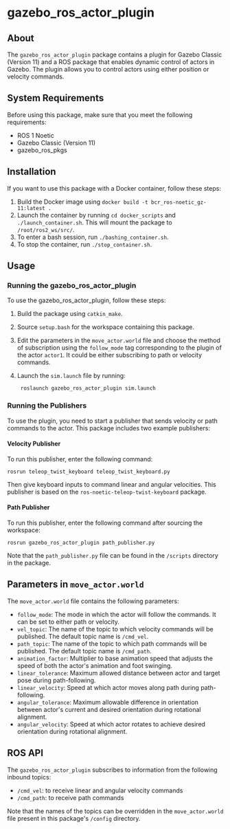 # gazebo_ros_actor_plugin

## About

The `gazebo_ros_actor_plugin` package contains a plugin for Gazebo Classic (Version 11) and a ROS package that enables dynamic control of actors in Gazebo. The plugin allows you to control actors using either position or velocity commands.

## System Requirements

Before using this package, make sure that you meet the following requirements:

- ROS 1 Noetic 
- Gazebo Classic (Version 11)
- gazebo_ros_pkgs 

## Installation

If you want to use this package with a Docker container, follow these steps:

1. Build the Docker image using `docker build -t bcr_ros-noetic_gz-11:latest .`
2. Launch the container by running `cd docker_scripts` and `./launch_container.sh`. This will mount the package to `/root/ros2_ws/src/`.
3. To enter a bash session, run `./bashing_container.sh`.
4. To stop the container, run `./stop_container.sh`.

## Usage

### Running the gazebo_ros_actor_plugin

To use the gazebo_ros_actor_plugin, follow these steps:

1. Build the package using `catkin_make`.
2. Source `setup.bash` for the workspace containing this package.
3. Edit the parameters in the `move_actor.world` file and choose the method of subscription using the `follow_mode` tag corresponding to the plugin of the actor `actor1`. It could be either subscribing to path or velocity commands. 
4. Launch the `sim.launch` file by running:

        roslaunch gazebo_ros_actor_plugin sim.launch

### Running the Publishers

To use the plugin, you need to start a publisher that sends velocity or path commands to the actor. This package includes two example publishers:

#### Velocity Publisher

To run this publisher, enter the following command:

    rosrun teleop_twist_keyboard teleop_twist_keyboard.py

Then give keyboard inputs to command linear and angular velocities. This publisher is based on the `ros-noetic-teleop-twist-keyboard` package.

#### Path Publisher

To run this publisher, enter the following command after sourcing the workspace:

    rosrun gazebo_ros_actor_plugin path_publisher.py

Note that the `path_publisher.py` file can be found in the `/scripts` directory in the package.

## Parameters in `move_actor.world`

The `move_actor.world` file contains the following parameters:

- `follow_mode`: The mode in which the actor will follow the commands. It can be set to either path or velocity.
- `vel_topic`: The name of the topic to which velocity commands will be published. The default topic name is `/cmd_vel`.
- `path_topic`: The name of the topic to which path commands will be published. The default topic name is `/cmd_path`.
- `animation_factor`: Multiplier to base animation speed that adjusts the speed of both the actor's animation and foot swinging.
- `linear_tolerance`: Maximum allowed distance between actor and target pose during path-following.
- `linear_velocity`: Speed at which actor moves along path during path-following.
- `angular_tolerance`: Maximum allowable difference in orientation between actor's current and desired orientation during rotational alignment.
- `angular_velocity`: Speed at which actor rotates to achieve desired orientation during rotational alignment.

## ROS API

The `gazebo_ros_actor_plugin` subscribes to information from the following inbound topics:

- `/cmd_vel`: to receive linear and angular velocity commands
- `/cmd_path`: to receive path commands

Note that the names of the topics can be overridden in the `move_actor.world` file present in this package's `/config` directory.
